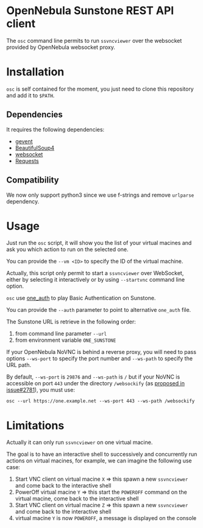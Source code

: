# OpenNebula Sunstone REST API client

The `osc` command line permits to run `ssvncviewer` over the websocket
provided by OpenNebula websocket proxy.

# Installation

`osc` is self contained for the moment, you just need to clone this
repository and add it to `$PATH`.

## Dependencies

It requires the following dependencies:

* [gevent](http://www.gevent.org/)
* [BeautifulSoup4](http://www.crummy.com/software/BeautifulSoup)
* [websocket](https://github.com/liris/websocket-client)
* [Requests](http://python-requests.org)

## Compatibility

We now only support python3 since we use f-strings and remove
`urlparse` dependency.

# Usage

Just run the `osc` script, it will show you the list of your virtual
macines and ask you which action to run on the selected one.

You can provide the `--vm <ID>` to specify the ID of the virtual
machine.

Actually, this script only permit to start a `ssvncviewer` over
WebSocket, either by selecting it interactively or by using `--startvnc` command line option.

`osc` use
[one_auth](http://docs.opennebula.org/stable/administration/users_and_groups/manage_users.html#shell-environment)
to play Basic Authentication on Sunstone.

You can provide the `--auth` parameter to point to alternative
`one_auth` file.

The Sunstone URL is retrieve in the following order:

1. from command line parameter `--url`
2. from environment variable `ONE_SUNSTONE`

If your OpenNebula NoVNC is behind a reverse proxy, you will need to
pass options `--ws-port` to specify the port number and `--ws-path` to
specify the URL path.

By default, `--ws-port` is `29876` and `--ws-path` is `/` but if your
NoVNC is accessible on port `443` under the directory `/websockify`
(as [proposed in issue#2781](https://github.com/OpenNebula/one/issues/2781)),
you must use:

```
osc --url https://one.example.net --ws-port 443 --ws-path /websockify
```

# Limitations

Actually it can only run `ssvncviewer` on one virtual macine.

The goal is to have an interactive shell to successively and
concurrently run actions on virtual macines, for example, we can
imagine the following use case:

1. Start VNC client on virtual macine `X` => this spawn a new
   `ssvncviewer` and come back to the interactive shell
2. PowerOff virtual macine `Y` => this start the `POWEROFF` command on
   the virtual macine, come back to the interactive shell
3. Start VNC client on virtual macine `Z` => this spawn a new
   `ssvncviewer` and come back to the interactive shell
4. virtual macine `Y` is now `POWEROFF`, a message is displayed on the
   console
